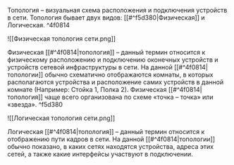 Топология – визуальная схема расположения и подключения устройств в сети. Топология бывает двух видов: [[#^f5d380|Физическая]] и Логическая. ^4f0814

![[Физическая топология сети.png]]

Физическая [[#^4f0814|топология]] – данный термин относится к физическому расположению и подключению оконечных устройств и устройств сетевой инфраструктуры в сети. На данной [[#^4f0814|топологии]] обычно схематично отображаются комнаты, в которых располагаются устройства и расположение самих устройств в данной комнате (Например: Стойка 1, Полка 2). Физическая [[#^4f0814|топология]] чаще всего организована по схеме «точка – точка» или «звезда». ^f5d380

![[Логическая топология сети.png]]

Логическая [[#^4f0814|топология]] – данный термин относится к отображению пути кадров в сети. На данной [[#^4f0814|топологии]] обычно показано, в каких сетях находятся устройства, адреса этих сетей, а также какие интерфейсы участвуют в подключении.